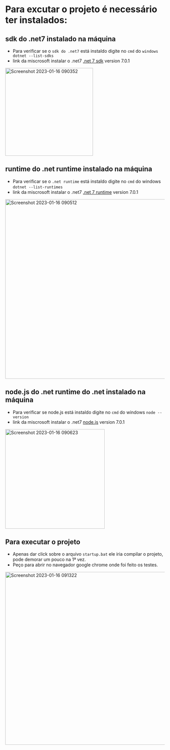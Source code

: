 # Para excutar o projeto é necessário ter instalados:
## sdk do .net7 instalado na máquina
- Para verificar se o `sdk do .net7` está instaldo digite no `cmd` do `windows dotnet --list-sdks`
- link da miscrosoft instalar o .net7 [.net 7 sdk](https://dotnet.microsoft.com/en-us/download/dotnet/7.0) version 7.0.1

<img width="277" alt="Screenshot 2023-01-16 090352" src="https://user-images.githubusercontent.com/51893051/212675176-b1cf5756-8122-42f8-81ba-c0ece8ca5e73.png">

## runtime do .net runtime instalado na máquina  
- Para verificar se o `.net runtime` está instaldo digite no `cmd` do windows `dotnet --list-runtimes`
- link da miscrosoft instalar o .net7 [.net 7 runtime](https://dotnet.microsoft.com/en-us/download/dotnet/7.0) version 7.0.1

<img width="566" alt="Screenshot 2023-01-16 090512" src="https://user-images.githubusercontent.com/51893051/212675291-46f32eef-5e3a-4d6a-9a5f-8f60de55a304.png">

## node.js do .net runtime do .net instalado na máquina
- Para verificar se node.js está instaldo digite no `cmd` do windows `node --version`
- link da miscrosoft instalar o .net7 [node.js](https://nodejs.org/en/download/) version 7.0.1

<img width="314" alt="Screenshot 2023-01-16 090623" src="https://user-images.githubusercontent.com/51893051/212675416-d4644167-b81d-4ead-9103-830601583b2f.png">

## Para executar o projeto 
- Apenas dar click sobre o arquivo `startup.bat` ele iria compilar o projeto, pode demorar um pouco na 1ª vez.
- Peço para abrir no navegador google chrome onde foi feito os testes.

<img width="545" alt="Screenshot 2023-01-16 091322" src="https://user-images.githubusercontent.com/51893051/212675769-eca604a4-1d76-469d-b0eb-dc3716b3790a.png">